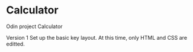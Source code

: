 # Calculator
Odin project Calculator

Version 1
Set up the basic key layout. At this time, only HTML and CSS are editted.
